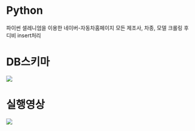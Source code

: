 # Python
파이썬 셀레니엄을 이용한 네이버-자동차홈페이지 모든 제조사, 차종, 모델 크롤링 후 디비 insert처리


<h1>DB스키마</h1>
<img src="https://user-images.githubusercontent.com/30588258/38600377-e37eb7b6-3d9e-11e8-95d1-2102ee5a583b.PNG">

<h1>실행영상</h1>
<img src="https://user-images.githubusercontent.com/30588258/38600561-8b7073d8-3d9f-11e8-84d6-be9e37eaf123.gif">
